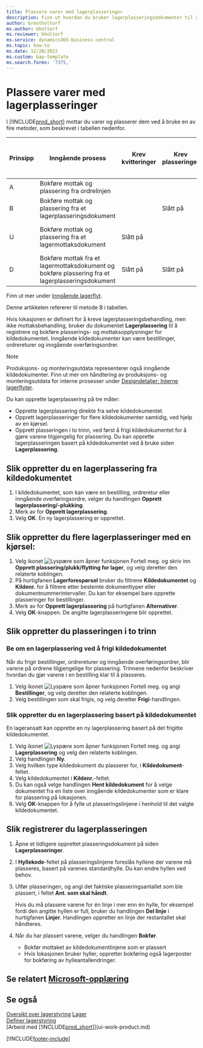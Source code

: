 ```yaml
---
title: Plassere varer med lagerplasseringer
description: Finn ut hvordan du bruker lagerplasseringsdokumenter til å registrere og bokføre plasserings- og mottaksopplysninger.
author: brentholtorf
ms.author: bholtorf
ms.reviewer: bholtorf
ms.service: dynamics365-business-central
ms.topic: how-to
ms.date: 12/20/2022
ms.custom: bap-template
ms.search.forms: '7375,'
---
```

# Plassere varer med lagerplasseringer

I [!INCLUDE[prod_short](includes/prod_short.md)] mottar du varer og plasserer dem ved å bruke en av fire metoder, som beskrevet i tabellen nedenfor.

|Prinsipp|Inngående prosess|Krev kvitteringer|Krev plasseringer|Kompleksitetsnivå (Finn ut mer under [Oversikt over Warehouse Management](design-details-warehouse-management.md))|  
|------------|---------------------|--------------|----------------|------------|  
|A|Bokføre mottak og plassering fra ordrelinjen|||Ingen dedikert lageraktivitet.|  
|B|Bokføre mottak og plassering fra et lagerplasseringsdokument||Slått på|Grunnleggende: ordre for ordre.|  
|U|Bokføre mottak og plassering fra et lagermottaksdokument|Slått på||Grunnleggende: konsolidert mottak/levering for flere ordrer.|  
|D|Bokføre mottak fra et lagermottaksdokument og bokføre plassering fra et lagerplasseringsdokument|Slått på|Slått på|Avansert|  

Finn ut mer under [Inngående lagerflyt](design-details-inbound-warehouse-flow.md).

Denne artikkelen refererer til metode B i tabellen.

Hvis lokasjonen er definert for å kreve lagerplasseringsbehandling, men ikke mottaksbehandling, bruker du dokumentet **Lagerplassering** til å registrere og bokføre plasserings- og mottaksopplysninger for kildedokumentet. Inngående kildedokumenter kan være bestillinger, ordrereturer og inngående overføringsordrer.

> [!NOTE]
> Produksjons- og monteringsutdata representerer også inngående kildedokumenter. Finn ut mer om håndtering av produksjons- og monteringsutdata for interne prosesser under [Designdetaljer: Interne lagerflyter](design-details-internal-warehouse-flows.md).

Du kan opprette lagerplassering på tre måter:  

- Opprette lagerplassering direkte fra selve kildedokumentet.  
- Opprett lagerplasseringer for flere kildedokumenter samtidig, ved hjelp av en kjørsel.  
- Opprett plasseringen i to trinn, ved først å frigi kildedokumentet for å gjøre varene tilgjengelig for plassering. Du kan opprette lagerplasseringen basert på kildedokumentet ved å bruke siden **Lagerplassering**.  

## Slik oppretter du en lagerplassering fra kildedokumentet

1. I kildedokumentet, som kan være en bestilling, ordreretur eller inngående overføringsordre, velger du handlingen **Opprett lagerplassering/-plukking**.  
2. Merk av for **Opprett lagerplassering**.
3. Velg **OK**. En ny lagerplassering er opprettet.

## Slik oppretter du flere lagerplasseringer med en kjørsel:

1. Velg ikonet ![Lyspære som åpner funksjonen Fortell meg.](media/ui-search/search_small.png "Fortell hva du vil gjøre") og skriv inn **Opprett plassering/plukk/flytting for lager**, og velg deretter den relaterte koblingen. 
2. På hurtigfanen **Lagerforespørsel** bruker du filtrene **Kildedokumentet** og **Kildenr.** for å filtrere etter bestemte dokumenttyper eller dokumentnummerintervaller. Du kan for eksempel bare opprette plasseringer for bestillinger.
3. Merk av for **Opprett lagerplassering** på hurtigfanen **Alternativer**.
4. Velg **OK**-knappen. De angitte lagerplasseringene blir opprettet.

## Slik oppretter du plasseringen i to trinn

### Be om en lagerplassering ved å frigi kildedokumentet

Når du frigir bestillinger, ordrereturer og inngående overføringsordrer, blir varene på ordrene tilgjengelige for plassering. Trinnene nedenfor beskriver hvordan du gjør varene i en bestilling klar til å plasseres.  

1. Velg ikonet ![Lyspære som åpner funksjonen Fortell meg.](media/ui-search/search_small.png "Fortell hva du vil gjøre") og angi **Bestillinger**, og velg deretter den relaterte koblingen.
2. Velg bestillingen som skal frigis, og velg deretter **Frigi**-handlingen.  

### Slik oppretter du en lagerplassering basert på kildedokumentet

En lageransatt kan opprette en ny lagerplassering basert på det frigitte kildedokumentet.

1. Velg ikonet ![Lyspære som åpner funksjonen Fortell meg.](media/ui-search/search_small.png "Fortell hva du vil gjøre") og angi **Lagerplassering** og velg den relaterte koblingen.  
2. Velg handlingen **Ny**.  
3. Velg hvilken type kildedokument du plasserer for, i **Kildedokument**-feltet.  
4. Velg kildedokumentet i **Kildenr.**-feltet.  
5. Du kan også velge handlingen **Hent kildedokument** for å velge dokumentet fra en liste over inngående kildedokumenter som er klare for plassering på lokasjonen.  
6. Velg **OK**-knappen for å fylle ut plasseringslinjene i henhold til det valgte kildedokumentet.  

## Slik registrerer du lagerplasseringen

1. Åpne et tidligere opprettet plasseringsdokument på siden **Lagerplasseringer**.  
2. I **Hyllekode**-feltet på plasseringslinjene foreslås hyllene der varene må plasseres, basert på varenes standardhylle. Du kan endre hyllen ved behov.  
3. Utfør plasseringen, og angi det faktiske plasseringsantallet som ble plassert, i feltet **Ant. som skal håndt**.

    Hvis du må plassere varene for én linje i mer enn én hylle, for eksempel fordi den angitte hyllen er full, bruker du handlingen **Del linje** i hurtigfanen **Linjer**. Handlingen oppretter en linje der restantallet skal håndteres.  
4. Når du har plassert varene, velger du handlingen **Bokfør**.  

    * Bokfør mottaket av kildedokumentlinjene som er plassert
    * Hvis lokasjonen bruker hyller, oppretter bokføring også lagerposter for bokføring av hylleantallendringer.

## Se relatert [Microsoft-opplæring](/training/modules/receive-put-away-items/)

## Se også

[Oversikt over lagerstyring](design-details-warehouse-management.md)
[Lager](inventory-manage-inventory.md)  
[Definer lagerstyring](warehouse-setup-warehouse.md)  
[Arbeid med [!INCLUDE[prod_short](includes/prod_short.md)]](ui-work-product.md)  


[!INCLUDE[footer-include](includes/footer-banner.md)]
